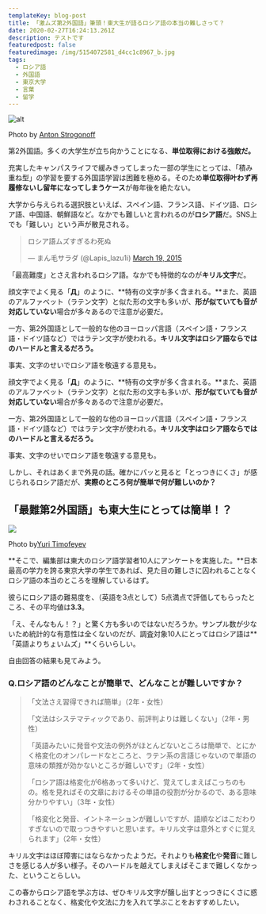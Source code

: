 ```yaml
---
templateKey: blog-post
title: 「激ムズ第2外国語」筆頭！東大生が語るロシア語の本当の難しさって？
date: 2020-02-27T16:24:13.261Z
description: テストです
featuredpost: false
featuredimage: /img/5154072581_d4cc1c8967_b.jpg
tags:
  - ロシア語
  - 外国語
  - 東京大学
  - 言葉
  - 留学
---
```

![alt](/img/14705126773_32b76ab98c_k.jpg "TITLEE")

Photo by [Anton Strogonoff](https://flic.kr/p/oprBSv)

第2外国語。多くの大学生が立ち向かうことになる、**単位取得における強敵だ。**

充実したキャンパスライフで緩みきってしまった一部の学生にとっては、「積み重ね型」の学習を要する外国語学習は困難を極める。そのため**単位取得叶わず再履修ないし留年になってしまうケース**が毎年後を絶たない。

大学から与えられる選択肢といえば、スペイン語、フランス語、ドイツ語、ロシア語、中国語、朝鮮語など。なかでも難しいと言われるのが**ロシア語**だ。SNS上でも「難しい」という声が散見される。

<blockquote class="twitter-tweet"><p lang="ja" dir="ltr">ロシア語ムズすぎるわ死ぬ</p>&mdash; まん毛サラダ (@Lapis_lazu1i) <a href="https://twitter.com/Lapis_lazu1i/status/578625569136332800?ref_src=twsrc%5Etfw">March 19, 2015</a></blockquote> <script async src="https://platform.twitter.com/widgets.js" charset="utf-8"></script>

「最高難度」とさえ言われるロシア語。なかでも特徴的なのが**キリル文字**だ。

顔文字でよく見る「**Д**」のように、**特有の文字が多く含まれる。**また、英語のアルファベット（ラテン文字）と似た形の文字も多いが、**形が似ていても音が対応していない**場合が多々あるので注意が必要だ。

一方、第2外国語として一般的な他のヨーロッパ言語（スペイン語・フランス語・ドイツ語など）ではラテン文字が使われる。**キリル文字はロシア語ならではのハードルと言えるだろう。**

事実、文字のせいでロシア語を敬遠する意見も。

顔文字でよく見る「**Д**」のように、**特有の文字が多く含まれる。**また、英語のアルファベット（ラテン文字）と似た形の文字も多いが、**形が似ていても音が対応していない**場合が多々あるので注意が必要だ。

一方、第2外国語として一般的な他のヨーロッパ言語（スペイン語・フランス語・ドイツ語など）ではラテン文字が使われる。**キリル文字はロシア語ならではのハードルと言えるだろう。**

事実、文字のせいでロシア語を敬遠する意見も。

しかし、それはあくまで外見の話。確かにパッと見ると「とっつきにくさ」が感じられるロシア語だが、**実際のところ何が簡単で何が難しいのか？**



## 「最難第2外国語」も東大生にとっては簡単！？

![](/img/5154072581_d4cc1c8967_b.jpg)

Photo by[Yuri Timofeyev](https://flic.kr/p/8RrYdn)

**そこで、編集部は東大のロシア語学習者10人にアンケートを実施した。**日本最高の学力を誇る東京大学の学生であれば、見た目の難しさに囚われることなくロシア語の本当のところを理解しているはず。

彼らにロシア語の難易度を、（英語を3点として）5点満点で評価してもらったところ、その平均値は**3.3**。

「え、そんなもん！？」と驚く方も多いのではないだろうか。サンプル数が少ないため統計的な有意性は全くないのだが、調査対象10人にとってはロシア語は**「英語よりちょいムズ」**くらいらしい。

自由回答の結果も見てみよう。

### Q.ロシア語のどんなことが簡単で、どんなことが難しいですか？

> 「文法さえ習得できれば簡単」（2年・女性）
>
> 「文法はシステマティックであり、前評判よりは難しくない」（2年・男性）
>
> 「英語みたいに発音や文法の例外がほとんどないところは簡単で、とにかく格変化のオンパレードなところと、ラテン系の言語じゃないので単語の意味の類推が効かないところが難しいです」（2年・女性）
>
> 「ロシア語は格変化が6格あって多いけど、覚えてしまえばこっちのもの。格を見ればその文章におけるその単語の役割が分かるので、ある意味分かりやすい」（3年・女性）
>
> 「格変化と発音、イントネーションが難しいですが、語順などはこだわりすぎないので取っつきやすいと思います。キリル文字は意外とすぐに覚えられます」（2年・女性）

キリル文字はほぼ障害にはならなかったようだ。それよりも**格変化**や**発音**に難しさを感じる人が多い様子。そのハードルを越えてしまえばそこまで難しくなかった、ということらしい。

この春からロシア語を学ぶ方は、ぜひキリル文字が醸し出すとっつきにくさに惑わされることなく、格変化や文法に力を入れて学ぶことをおすすめしたい。

